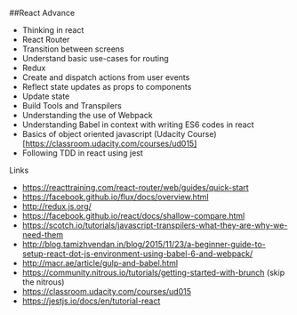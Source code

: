 ##React Advance

* Thinking in react
* React Router
* Transition between screens
* Understand basic use-cases for routing
* Redux
* Create and dispatch actions from user events
* Reflect state updates as props to components
* Update state
* Build Tools and Transpilers
* Understanding the use of Webpack
* Understanding Babel in context with writing ES6 codes in react
* Basics of object oriented javascript (Udacity Course)[https://classroom.udacity.com/courses/ud015]
* Following TDD in react using jest

Links
- https://reacttraining.com/react-router/web/guides/quick-start
- https://facebook.github.io/flux/docs/overview.html
- http://redux.js.org/
- https://facebook.github.io/react/docs/shallow-compare.html
- https://scotch.io/tutorials/javascript-transpilers-what-they-are-why-we-need-them
- http://blog.tamizhvendan.in/blog/2015/11/23/a-beginner-guide-to-setup-react-dot-js-environment-using-babel-6-and-webpack/
- http://macr.ae/article/gulp-and-babel.html
- https://community.nitrous.io/tutorials/getting-started-with-brunch (skip the nitrous)
- https://classroom.udacity.com/courses/ud015
- https://jestjs.io/docs/en/tutorial-react

